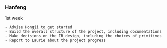 ### Hanfeng

1st week

    - Advise Hongji to get started
    - Build the overall structure of the project, including documentations
    - Make decisions on the IR design, including the choices of primitives
    - Report to Laurie about the project progress


